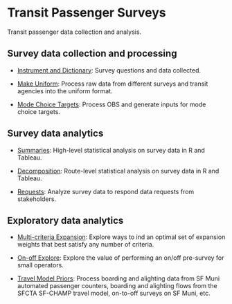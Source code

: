 
# Transit Passenger Surveys

Transit passenger data collection and analysis. 

## Survey data collection and processing

* [Instrument and Dictionary](https://github.com/BayAreaMetro/onboard-surveys/tree/master/instrument-and-dictionary): Survey questions and data collected. 

* [Make Uniform](https://github.com/BayAreaMetro/onboard-surveys/tree/master/make-uniform): Process raw data from different surveys and transit agencies into the uniform format.

 * [Mode Choice Targets](https://github.com/BayAreaMetro/onboard-surveys/tree/master/mode-choice-targets): Process OBS and generate inputs for mode choice targets.


## Survey data analytics

* [Summaries](https://github.com/BayAreaMetro/onboard-surveys/tree/master/summaries): High-level statistical analysis on survey data in R and Tableau.

* [Decomposition](https://github.com/BayAreaMetro/onboard-surveys/tree/master/decomposition): Route-level statistical analysis on survey data in R and Tableau.

* [Requests](https://github.com/BayAreaMetro/onboard-surveys/tree/master/requests): Analyze survey data to respond data requests from stakeholders. 

## Exploratory data analytics

* [Multi-criteria Expansion](https://github.com/BayAreaMetro/onboard-surveys/tree/master/multi-criteria-expansion): Explore ways to ind an optimal set of expansion weights that best satisfy any number of criteria.

* [On-off Explore](https://github.com/BayAreaMetro/onboard-surveys/tree/master/on-off-explore): Explore the value of performing an on/off pre-survey for small operators.

* [Travel Model Priors](https://github.com/BayAreaMetro/onboard-surveys/tree/master/travel-model-priors): Process boarding and alighting data from SF Muni automated passenger counters, boarding and alighting flows from the SFCTA SF-CHAMP travel model, on-to-off surveys on SF Muni, etc.
